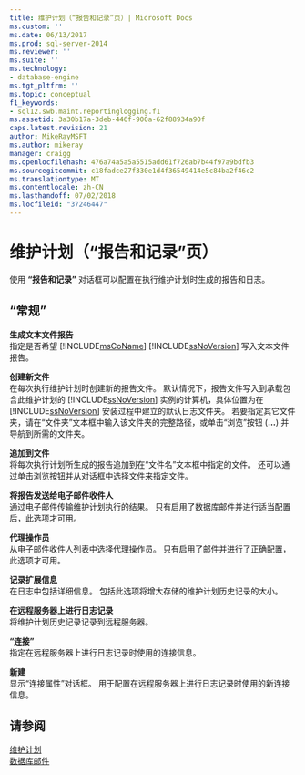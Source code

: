 ```yaml
---
title: 维护计划（“报告和记录”页）| Microsoft Docs
ms.custom: ''
ms.date: 06/13/2017
ms.prod: sql-server-2014
ms.reviewer: ''
ms.suite: ''
ms.technology:
- database-engine
ms.tgt_pltfrm: ''
ms.topic: conceptual
f1_keywords:
- sql12.swb.maint.reportinglogging.f1
ms.assetid: 3a30b17a-3deb-446f-900a-62f88934a90f
caps.latest.revision: 21
author: MikeRayMSFT
ms.author: mikeray
manager: craigg
ms.openlocfilehash: 476a74a5a5a5515add61f726ab7b44f97a9bdfb3
ms.sourcegitcommit: c18fadce27f330e1d4f36549414e5c84ba2f46c2
ms.translationtype: MT
ms.contentlocale: zh-CN
ms.lasthandoff: 07/02/2018
ms.locfileid: "37246447"
---
```

# <a name="maintenance-plan-reporting-and-logging-page"></a>维护计划（“报告和记录”页）
  使用 **“报告和记录”** 对话框可以配置在执行维护计划时生成的报告和日志。  
  
## <a name="options"></a>“常规”  
 **生成文本文件报告**  
 指定是否希望 [!INCLUDE[msCoName](../../includes/msconame-md.md)] [!INCLUDE[ssNoVersion](../../includes/ssnoversion-md.md)] 写入文本文件报告。  
  
 **创建新文件**  
 在每次执行维护计划时创建新的报告文件。 默认情况下，报告文件写入到承载包含此维护计划的 [!INCLUDE[ssNoVersion](../../includes/ssnoversion-md.md)] 实例的计算机，具体位置为在 [!INCLUDE[ssNoVersion](../../includes/ssnoversion-md.md)] 安装过程中建立的默认日志文件夹。 若要指定其它文件夹，请在“文件夹”文本框中输入该文件夹的完整路径，或单击“浏览”按钮 (**...**) 并导航到所需的文件夹。  
  
 **追加到文件**  
 将每次执行计划所生成的报告追加到在“文件名”文本框中指定的文件。 还可以通过单击浏览按钮并从对话框中选择文件来指定文件。  
  
 **将报告发送给电子邮件收件人**  
 通过电子邮件传输维护计划执行的结果。 只有启用了数据库邮件并进行适当配置后，此选项才可用。  
  
 **代理操作员**  
 从电子邮件收件人列表中选择代理操作员。 只有启用了邮件并进行了正确配置，此选项才可用。  
  
 **记录扩展信息**  
 在日志中包括详细信息。 包括此选项将增大存储的维护计划历史记录的大小。  
  
 **在远程服务器上进行日志记录**  
 将维护计划历史记录记录到远程服务器。  
  
 **“连接”**  
 指定在远程服务器上进行日志记录时使用的连接信息。  
  
 **新建**  
 显示“连接属性”对话框。 用于配置在远程服务器上进行日志记录时使用的新连接信息。  
  
## <a name="see-also"></a>请参阅  
 [维护计划](maintenance-plans.md)   
 [数据库邮件](../database-mail/database-mail.md)  
  
  
